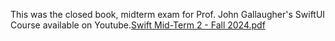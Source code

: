 This was the closed book, midterm exam for Prof. John Gallaugher's SwiftUI Course available on Youtube.[Swift Mid-Term 2 - Fall 2024.pdf](https://github.com/user-attachments/files/19615381/Swift.Mid-Term.2.-.Fall.2024.pdf)
